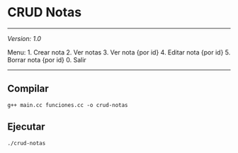 # CRUD Notas

---

_Version: 1.0_

Menu: 
	1. Crear nota
	2. Ver notas
	3. Ver nota {por id}
	4. Editar nota {por id}
	5. Borrar nota {por id}
	0. Salir

---

## Compilar
	g++ main.cc funciones.cc -o crud-notas

## Ejecutar
	./crud-notas